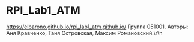 # RPI_Lab1_ATM
https://elbarono.github.io/rpi_lab1_atm.github.io/
Группа 051001.
Авторы:
Аня Кравченко,
Таня Островская,
Максим Романовский.\r\n

